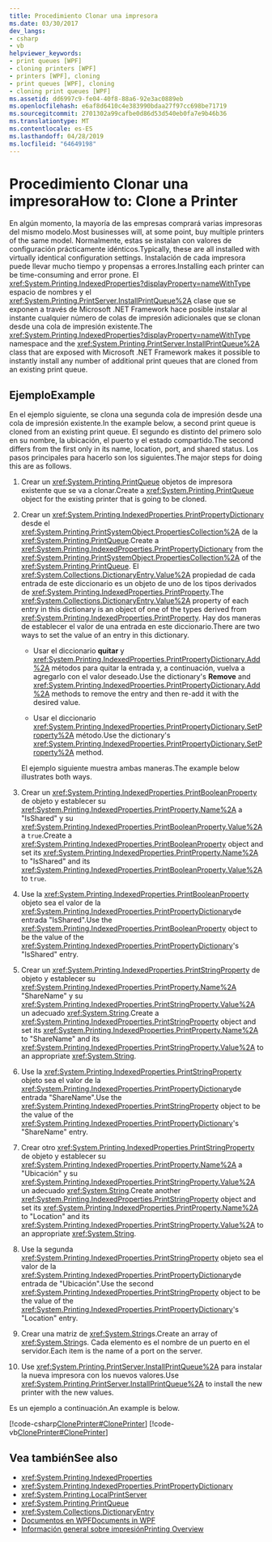 ```yaml
---
title: Procedimiento Clonar una impresora
ms.date: 03/30/2017
dev_langs:
- csharp
- vb
helpviewer_keywords:
- print queues [WPF]
- cloning printers [WPF]
- printers [WPF], cloning
- print queues [WPF], cloning
- cloning print queues [WPF]
ms.assetid: dd6997c9-fe04-40f8-88a6-92e3ac0889eb
ms.openlocfilehash: e6af8d6410c4e383990bdaa27f97cc698be71719
ms.sourcegitcommit: 2701302a99cafbe0d86d53d540eb0fa7e9b46b36
ms.translationtype: MT
ms.contentlocale: es-ES
ms.lasthandoff: 04/28/2019
ms.locfileid: "64649198"
---
```

# <a name="how-to-clone-a-printer"></a><span data-ttu-id="7dc5d-102">Procedimiento Clonar una impresora</span><span class="sxs-lookup"><span data-stu-id="7dc5d-102">How to: Clone a Printer</span></span>
<span data-ttu-id="7dc5d-103">En algún momento, la mayoría de las empresas comprará varias impresoras del mismo modelo.</span><span class="sxs-lookup"><span data-stu-id="7dc5d-103">Most businesses will, at some point, buy multiple printers of the same model.</span></span> <span data-ttu-id="7dc5d-104">Normalmente, estas se instalan con valores de configuración prácticamente idénticos.</span><span class="sxs-lookup"><span data-stu-id="7dc5d-104">Typically, these are all installed with virtually identical configuration settings.</span></span> <span data-ttu-id="7dc5d-105">Instalación de cada impresora puede llevar mucho tiempo y propensas a errores.</span><span class="sxs-lookup"><span data-stu-id="7dc5d-105">Installing each printer can be time-consuming and error prone.</span></span> <span data-ttu-id="7dc5d-106">El <xref:System.Printing.IndexedProperties?displayProperty=nameWithType> espacio de nombres y el <xref:System.Printing.PrintServer.InstallPrintQueue%2A> clase que se exponen a través de Microsoft .NET Framework hace posible instalar al instante cualquier número de colas de impresión adicionales que se clonan desde una cola de impresión existente.</span><span class="sxs-lookup"><span data-stu-id="7dc5d-106">The <xref:System.Printing.IndexedProperties?displayProperty=nameWithType> namespace and the <xref:System.Printing.PrintServer.InstallPrintQueue%2A> class that are exposed with Microsoft .NET Framework makes it possible to instantly install any number of additional print queues that are cloned from an existing print queue.</span></span>  
  
## <a name="example"></a><span data-ttu-id="7dc5d-107">Ejemplo</span><span class="sxs-lookup"><span data-stu-id="7dc5d-107">Example</span></span>  
 <span data-ttu-id="7dc5d-108">En el ejemplo siguiente, se clona una segunda cola de impresión desde una cola de impresión existente.</span><span class="sxs-lookup"><span data-stu-id="7dc5d-108">In the example below, a second print queue is cloned from an existing print queue.</span></span> <span data-ttu-id="7dc5d-109">El segundo es distinto del primero solo en su nombre, la ubicación, el puerto y el estado compartido.</span><span class="sxs-lookup"><span data-stu-id="7dc5d-109">The second differs from the first only in its name, location, port, and shared status.</span></span> <span data-ttu-id="7dc5d-110">Los pasos principales para hacerlo son los siguientes.</span><span class="sxs-lookup"><span data-stu-id="7dc5d-110">The major steps for doing this are as follows.</span></span>  
  
1. <span data-ttu-id="7dc5d-111">Crear un <xref:System.Printing.PrintQueue> objetos de impresora existente que se va a clonar.</span><span class="sxs-lookup"><span data-stu-id="7dc5d-111">Create a <xref:System.Printing.PrintQueue> object for the existing printer that is going to be cloned.</span></span>  
  
2. <span data-ttu-id="7dc5d-112">Crear un <xref:System.Printing.IndexedProperties.PrintPropertyDictionary> desde el <xref:System.Printing.PrintSystemObject.PropertiesCollection%2A> de la <xref:System.Printing.PrintQueue>.</span><span class="sxs-lookup"><span data-stu-id="7dc5d-112">Create a <xref:System.Printing.IndexedProperties.PrintPropertyDictionary> from the <xref:System.Printing.PrintSystemObject.PropertiesCollection%2A> of the <xref:System.Printing.PrintQueue>.</span></span> <span data-ttu-id="7dc5d-113">El <xref:System.Collections.DictionaryEntry.Value%2A> propiedad de cada entrada de este diccionario es un objeto de uno de los tipos derivados de <xref:System.Printing.IndexedProperties.PrintProperty>.</span><span class="sxs-lookup"><span data-stu-id="7dc5d-113">The <xref:System.Collections.DictionaryEntry.Value%2A> property of each entry in this dictionary is an object of one of the types derived from <xref:System.Printing.IndexedProperties.PrintProperty>.</span></span> <span data-ttu-id="7dc5d-114">Hay dos maneras de establecer el valor de una entrada en este diccionario.</span><span class="sxs-lookup"><span data-stu-id="7dc5d-114">There are two ways to set the value of an entry in this dictionary.</span></span>  
  
    - <span data-ttu-id="7dc5d-115">Usar el diccionario **quitar** y <xref:System.Printing.IndexedProperties.PrintPropertyDictionary.Add%2A> métodos para quitar la entrada y, a continuación, vuelva a agregarlo con el valor deseado.</span><span class="sxs-lookup"><span data-stu-id="7dc5d-115">Use the dictionary's **Remove** and <xref:System.Printing.IndexedProperties.PrintPropertyDictionary.Add%2A> methods to remove the entry and then re-add it with the desired value.</span></span>  
  
    - <span data-ttu-id="7dc5d-116">Usar el diccionario <xref:System.Printing.IndexedProperties.PrintPropertyDictionary.SetProperty%2A> método.</span><span class="sxs-lookup"><span data-stu-id="7dc5d-116">Use the dictionary's <xref:System.Printing.IndexedProperties.PrintPropertyDictionary.SetProperty%2A> method.</span></span>  
  
     <span data-ttu-id="7dc5d-117">El ejemplo siguiente muestra ambas maneras.</span><span class="sxs-lookup"><span data-stu-id="7dc5d-117">The example below illustrates both ways.</span></span>  
  
3. <span data-ttu-id="7dc5d-118">Crear un <xref:System.Printing.IndexedProperties.PrintBooleanProperty> de objeto y establecer su <xref:System.Printing.IndexedProperties.PrintProperty.Name%2A> a "IsShared" y su <xref:System.Printing.IndexedProperties.PrintBooleanProperty.Value%2A> a `true`.</span><span class="sxs-lookup"><span data-stu-id="7dc5d-118">Create a <xref:System.Printing.IndexedProperties.PrintBooleanProperty> object and set its <xref:System.Printing.IndexedProperties.PrintProperty.Name%2A> to "IsShared" and its <xref:System.Printing.IndexedProperties.PrintBooleanProperty.Value%2A> to `true`.</span></span>  
  
4. <span data-ttu-id="7dc5d-119">Use la <xref:System.Printing.IndexedProperties.PrintBooleanProperty> objeto sea el valor de la <xref:System.Printing.IndexedProperties.PrintPropertyDictionary>de entrada "IsShared".</span><span class="sxs-lookup"><span data-stu-id="7dc5d-119">Use the <xref:System.Printing.IndexedProperties.PrintBooleanProperty> object to be the value of the <xref:System.Printing.IndexedProperties.PrintPropertyDictionary>'s "IsShared" entry.</span></span>  
  
5. <span data-ttu-id="7dc5d-120">Crear un <xref:System.Printing.IndexedProperties.PrintStringProperty> de objeto y establecer su <xref:System.Printing.IndexedProperties.PrintProperty.Name%2A> "ShareName" y su <xref:System.Printing.IndexedProperties.PrintStringProperty.Value%2A> un adecuado <xref:System.String>.</span><span class="sxs-lookup"><span data-stu-id="7dc5d-120">Create a <xref:System.Printing.IndexedProperties.PrintStringProperty> object and set its <xref:System.Printing.IndexedProperties.PrintProperty.Name%2A> to "ShareName" and its <xref:System.Printing.IndexedProperties.PrintStringProperty.Value%2A> to an appropriate <xref:System.String>.</span></span>  
  
6. <span data-ttu-id="7dc5d-121">Use la <xref:System.Printing.IndexedProperties.PrintStringProperty> objeto sea el valor de la <xref:System.Printing.IndexedProperties.PrintPropertyDictionary>de entrada "ShareName".</span><span class="sxs-lookup"><span data-stu-id="7dc5d-121">Use the <xref:System.Printing.IndexedProperties.PrintStringProperty> object to be the value of the <xref:System.Printing.IndexedProperties.PrintPropertyDictionary>'s "ShareName" entry.</span></span>  
  
7. <span data-ttu-id="7dc5d-122">Crear otro <xref:System.Printing.IndexedProperties.PrintStringProperty> de objeto y establecer su <xref:System.Printing.IndexedProperties.PrintProperty.Name%2A> a "Ubicación" y su <xref:System.Printing.IndexedProperties.PrintStringProperty.Value%2A> un adecuado <xref:System.String>.</span><span class="sxs-lookup"><span data-stu-id="7dc5d-122">Create another <xref:System.Printing.IndexedProperties.PrintStringProperty> object and set its <xref:System.Printing.IndexedProperties.PrintProperty.Name%2A> to "Location" and its <xref:System.Printing.IndexedProperties.PrintStringProperty.Value%2A> to an appropriate <xref:System.String>.</span></span>  
  
8. <span data-ttu-id="7dc5d-123">Use la segunda <xref:System.Printing.IndexedProperties.PrintStringProperty> objeto sea el valor de la <xref:System.Printing.IndexedProperties.PrintPropertyDictionary>de entrada de "Ubicación".</span><span class="sxs-lookup"><span data-stu-id="7dc5d-123">Use the second <xref:System.Printing.IndexedProperties.PrintStringProperty> object to be the value of the <xref:System.Printing.IndexedProperties.PrintPropertyDictionary>'s "Location" entry.</span></span>  
  
9. <span data-ttu-id="7dc5d-124">Crear una matriz de <xref:System.String>s.</span><span class="sxs-lookup"><span data-stu-id="7dc5d-124">Create an array of <xref:System.String>s.</span></span> <span data-ttu-id="7dc5d-125">Cada elemento es el nombre de un puerto en el servidor.</span><span class="sxs-lookup"><span data-stu-id="7dc5d-125">Each item is the name of a port on the server.</span></span>  
  
10. <span data-ttu-id="7dc5d-126">Use <xref:System.Printing.PrintServer.InstallPrintQueue%2A> para instalar la nueva impresora con los nuevos valores.</span><span class="sxs-lookup"><span data-stu-id="7dc5d-126">Use <xref:System.Printing.PrintServer.InstallPrintQueue%2A> to install the new printer with the new values.</span></span>  
  
 <span data-ttu-id="7dc5d-127">Es un ejemplo a continuación.</span><span class="sxs-lookup"><span data-stu-id="7dc5d-127">An example is below.</span></span>  
  
 [!code-csharp[ClonePrinter#ClonePrinter](~/samples/snippets/csharp/VS_Snippets_Wpf/ClonePrinter/CSharp/Program.cs#cloneprinter)]
 [!code-vb[ClonePrinter#ClonePrinter](~/samples/snippets/visualbasic/VS_Snippets_Wpf/ClonePrinter/visualbasic/program.vb#cloneprinter)]  
  
## <a name="see-also"></a><span data-ttu-id="7dc5d-128">Vea también</span><span class="sxs-lookup"><span data-stu-id="7dc5d-128">See also</span></span>

- <xref:System.Printing.IndexedProperties>
- <xref:System.Printing.IndexedProperties.PrintPropertyDictionary>
- <xref:System.Printing.LocalPrintServer>
- <xref:System.Printing.PrintQueue>
- <xref:System.Collections.DictionaryEntry>
- [<span data-ttu-id="7dc5d-129">Documentos en WPF</span><span class="sxs-lookup"><span data-stu-id="7dc5d-129">Documents in WPF</span></span>](documents-in-wpf.md)
- [<span data-ttu-id="7dc5d-130">Información general sobre impresión</span><span class="sxs-lookup"><span data-stu-id="7dc5d-130">Printing Overview</span></span>](printing-overview.md)

